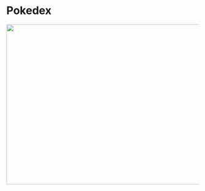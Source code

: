 # Pokedex
<div>
<p style = 'text-align:center;'>
<img width="600" height = "420"
src="../../../assets/team-imgs/gengar-3.gif">
</img>
</div>